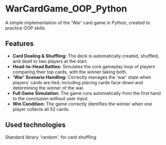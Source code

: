 # WarCardGame_OOP_Python
A simple implementation of the 'War' card game in Python, created to practice OOP skills.

## Features
* **Card Dealing & Shuffling:** The deck is automatically created, shuffled, and dealt to two players at the start.
* **Head-to-Head Battles:** Simulates the core gameplay loop of players comparing their top cards, with the winner taking both.
* **'War' Scenario Handling:** Correctly manages the 'war' state when players' cards are tied, including placing cards face-down and determining the winner of the war.
* **Full Game Simulation:** The game runs automatically from the first hand to the conclusion without user input.
* **Win Condition:** The game correctly identifies the winner when one player collects all 52 cards.

## Used technologies
Standard library 'random'. for card shuffling